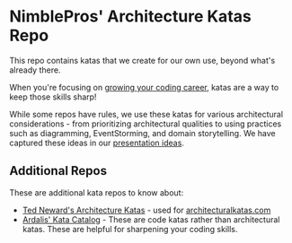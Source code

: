 # NimblePros' Architecture Katas Repo

This repo contains katas that we create for our own use, beyond what's already there.

When you're focusing on [growing your coding career](https://youtube.com/live/T5gGq6E0bbc), katas are a way to keep those skills sharp!

While some repos have rules, we use these katas for various architectural considerations - from prioritizing architectural qualities to using practices such as diagramming, EventStorming, and domain storytelling. We have captured these ideas in our [presentation ideas](./presentation-ideas.md).

## Additional Repos

These are additional kata repos to know about:

- [Ted Neward's Architecture Katas](https://github.com/tedneward/ArchKatas) - used for [architecturalkatas.com](https://www.architecturalkatas.com/)
- [Ardalis' Kata Catalog](https://github.com/ardalis/kata-catalog) - These are code katas rather than architectural katas. These are helpful for sharpening your coding skills.
